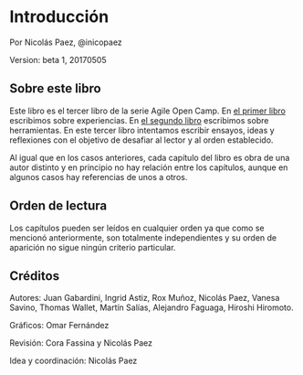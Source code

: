 # Introducción

Por Nicolás Paez, @inicopaez

Version: beta 1, 20170505

## Sobre este libro

Este libro es el tercer libro de la serie Agile Open Camp. En [el primer libro](https://www.gitbook.com/book/nicopaez/libroagileaoc2015/details) escribimos sobre experiencias. En [el segundo libro](https://www.gitbook.com/book/nicopaez/libroagileaoc2016/details) escribimos sobre herramientas. En este tercer libro intentamos escribir ensayos, ideas y reflexiones con el objetivo de desafiar al lector y al orden establecido.

Al igual que en los casos anteriores, cada capítulo del libro es obra de una autor distinto y en principio no hay relación entre los capítulos, aunque en algunos casos hay referencias de unos a otros.

## Orden de lectura

Los capítulos pueden ser leídos en cualquier orden ya que como se mencionó anteriormente, son totalmente independientes y su orden de aparición no sigue ningún criterio particular.

## Créditos

Autores: Juan Gabardini, Ingrid Astiz, Rox Muñoz, Nicolás Paez, Vanesa Savino, Thomas Wallet, Martín Salías, Alejandro Faguaga, Hiroshi Hiromoto.

Gráficos: Omar Fernández

Revisión: Cora Fassina y Nicolás Paez

Idea y coordinación: Nicolás Paez